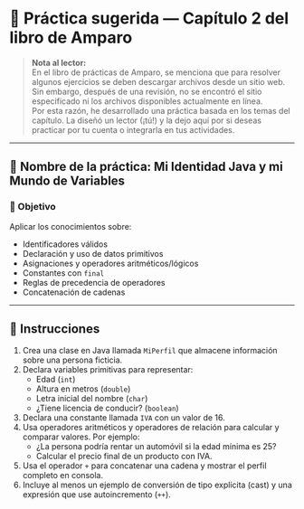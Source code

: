# 🧪 Práctica sugerida — Capítulo 2 del libro de Amparo

> **Nota al lector:**  
> En el libro de prácticas de Amparo, se menciona que para resolver algunos ejercicios se deben descargar archivos desde un sitio web. Sin embargo, después de una revisión, no se encontró el sitio especificado ni los archivos disponibles actualmente en línea.  
> Por esta razón, he desarrollado una práctica basada en los temas del capítulo. La diseñó un lector (¡tú!) y la dejo aquí por si deseas practicar por tu cuenta o integrarla en tus actividades.

---

## 🚀 Nombre de la práctica: Mi Identidad Java y mi Mundo de Variables

### 🎯 Objetivo

Aplicar los conocimientos sobre:

- Identificadores válidos
- Declaración y uso de datos primitivos
- Asignaciones y operadores aritméticos/lógicos
- Constantes con `final`
- Reglas de precedencia de operadores
- Concatenación de cadenas

---

## 📝 Instrucciones

1. Crea una clase en Java llamada `MiPerfil` que almacene información sobre una persona ficticia.
2. Declara variables primitivas para representar:
   - Edad (`int`)
   - Altura en metros (`double`)
   - Letra inicial del nombre (`char`)
   - ¿Tiene licencia de conducir? (`boolean`)
3. Declara una constante llamada `IVA` con un valor de 16.
4. Usa operadores aritméticos y operadores de relación para calcular y comparar valores. Por ejemplo:
   - ¿La persona podría rentar un automóvil si la edad mínima es 25?
   - Calcular el precio final de un producto con IVA.
5. Usa el operador `+` para concatenar una cadena y mostrar el perfil completo en consola.
6. Incluye al menos un ejemplo de conversión de tipo explícita (cast) y una expresión que use autoincremento (`++`).